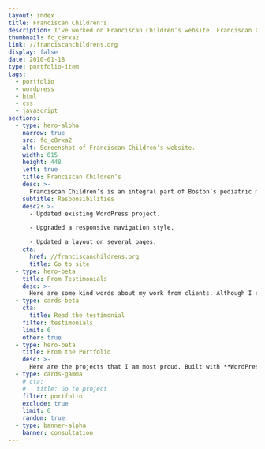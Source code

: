 ```yaml
---
layout: index
title: Franciscan Children's
description: I've worked on Franciscan Children’s website. Franciscan Children’s serve children and adolescents with complex medical, mental health and educational needs.
thumbnail: fc_c8rxa2
link: //franciscanchildrens.org
display: false
date: 2010-01-18
type: portfolio-item
tags:
  - portfolio
  - wordpress
  - html
  - css
  - javascript
sections:
  - type: hero-alpha
    narrow: true
    src: fc_c8rxa2
    alt: Screenshot of Franciscan Children’s website.
    width: 815
    height: 448
    left: true
    title: Franciscan Children’s
    desc: >-
      Franciscan Children’s is an integral part of Boston’s pediatric medical ecosystem, and they are serving children and adolescents with complex medical, mental health and educational needs. The website runs on WordPress.
    subtitle: Responsibilities
    desc2: >-
      - Updated existing WordPress project.

      - Upgraded a responsive navigation style.

      - Updated a layout on several pages.
    cta:
      href: //franciscanchildrens.org
      title: Go to site
  - type: hero-beta
    title: From Testimonials
    desc: >-
      Here are some kind words about my work from clients. Although I collaborated with clients from more than 10 countries, most of them came from **The United States**.
  - type: cards-beta
    cta:
      title: Read the testimonial
    filter: testimonials
    limit: 6
    other: true
  - type: hero-beta
    title: From the Portfolio
    desc: >-
      Here are the projects that I am most proud. Built with **WordPress**, **Shopify**, **Jekyll**, and **Hugo**, among others.
  - type: cards-gamma
    # cta:
    #   title: Go to project
    filter: portfolio
    exclude: true
    limit: 6
    random: true
  - type: banner-alpha
    banner: consultation
---
```

